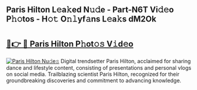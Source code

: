 ## Paris Hilton L𝚎a𝚔ed N𝚞𝚍e - Part-N6T Vi𝚍𝚎o P𝚑𝚘tos - H𝚘𝚝 O𝚗𝚕yf𝚊ns L𝚎a𝚔s dM2Ok

# <h2><a href="http://kf2u7b4.oniu.top/?m=Paris+Hilton">🔗👉 🔴 Paris Hilton P𝚑ot𝚘𝚜 V𝚒d𝚎o</a></h2>

[![Paris Hilton Nu𝚍e𝚜](https://i.imgur.com/0qMVB7G.gif)](http://kf2u7b4.oniu.top/?m=Paris+Hilton)
Digital trendsetter Paris Hilton, acclaimed for sharing dance and lifestyle content, consisting of presentations and personal vlogs on social media. Trailblazing scientist Paris Hilton, recognized for their groundbreaking discoveries and commitment to advancing knowledge.  
